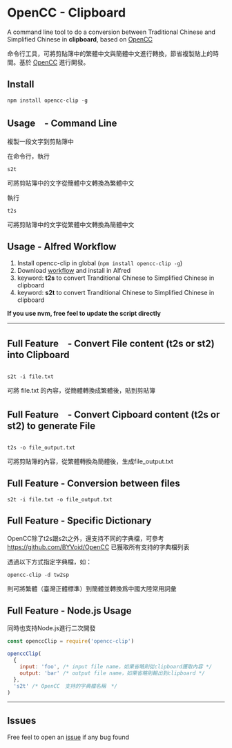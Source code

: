 # OpenCC - Clipboard

A command line tool to do a conversion between Traditional Chinese and Simplified Chinese in **clipboard**, based on [OpenCC](https://github.com/BYVoid/OpenCC)


命令行工具，可將剪貼簿中的繁體中文與簡體中文進行轉換，節省複製貼上的時間。基於 [OpenCC](https://github.com/BYVoid/OpenCC) 進行開發。

## Install

```shell
npm install opencc-clip -g
```


## Usage　- Command Line

複製一段文字到剪貼簿中

在命令行，執行

```shell
s2t
```

可將剪貼簿中的文字從簡體中文轉換為繁體中文


執行

```shell
t2s
```

可將剪貼簿中的文字從繁體中文轉換為簡體中文


## Usage - Alfred Workflow

1. Install opencc-clip in global (`npm install opencc-clip -g`)
2. Download [workflow](https://github.com/threeday0905/opencc-clip/blob/master/alfred-workflow/OpenCC-Clipboard.alfredworkflow) and install in Alfred
3. keyword: **t2s** to convert Tranditional Chinese to Simplified Chinese in clipboard
4. keyword: **s2t** to convert Tranditional Chinese to Simplified Chinese in clipboard

**If you use nvm, free feel to update the script directly**


---

## Full Feature　- Convert File content (t2s or st2) into Clipboard


```shell

s2t -i file.txt

```

可將 file.txt 的內容，從簡體轉換成繁體後，貼到剪貼簿


## Full Feature　- Convert Cipboard content (t2s or st2) to generate File


```shell

t2s -o file_output.txt

```

可將剪貼簿的內容，從繁體轉換為簡體後，生成file_output.txt


## Full Feature - Conversion between files


```shell
s2t -i file.txt -o file_output.txt
```


## Full Feature - Specific Dictionary

OpenCC除了t2s跟s2t之外，還支持不同的字典檔，可參考　<https://github.com/BYVoid/OpenCC> 已獲取所有支持的字典檔列表

透過以下方式指定字典檔，如：

```shell
opencc-clip -d tw2sp
```

則可將繁體（臺灣正體標準）到簡體並轉換爲中國大陸常用詞彙


## Full Feature - Node.js Usage

同時也支持Node.js進行二次開發


```javascript
const openccClip = require('opencc-clip')

openccClip(
  {
    input: 'foo', /* input file name，如果省略則從clipboard獲取內容 */
    output: 'bar' /* output file name，如果省略則輸出到clipboard */
  },
  's2t' /* OpenCC　支持的字典檔名稱　*/
)
```

---

## Issues

Free feel to open an [issue](https://github.com/threeday0905/opencc-clip/issues) if any bug found
